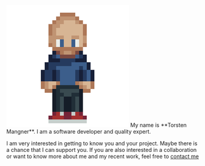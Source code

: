 <img class="profile" src="/assets/torsten.png">
My name is **Torsten Mangner**. I am a software developer and quality expert.

I am very interested in getting to know you and your project. Maybe there is a
chance that I can support you.
If you are also interested in a collaboration or want to know
more about me and my recent work, feel free to [contact me](#contact)

<div class="clear" />
